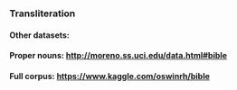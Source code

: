 ### Transliteration
#### Other datasets:
#### Proper nouns: http://moreno.ss.uci.edu/data.html#bible
#### Full corpus: https://www.kaggle.com/oswinrh/bible
